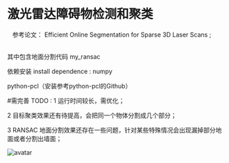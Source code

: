 
# 激光雷达障碍物检测和聚类

&nbsp;&nbsp;
参考论文： Efficient Online Segmentation for Sparse 3D Laser Scans ;  
&nbsp;&nbsp;


其中包含地面分割代码 my_ransac
&nbsp;&nbsp;

依赖安装 install dependence :
numpy
&nbsp;&nbsp;


python-pcl（安装参考python-pcl的Github）
&nbsp;&nbsp;

#需完善 TODO :
1 运行时间较长，需优化；
&nbsp;&nbsp;


2 目标聚类效果还有待提高，会把同一个物体分割成几个部分；
&nbsp;&nbsp;

3 RANSAC 地面分割效果还存在一些问题，针对某些特殊情况会出现漏掉部分地面或者分割出墙面；



![avatar](https://github.com/lonlonago/-/blob/master/demo.png)
&nbsp;&nbsp;
